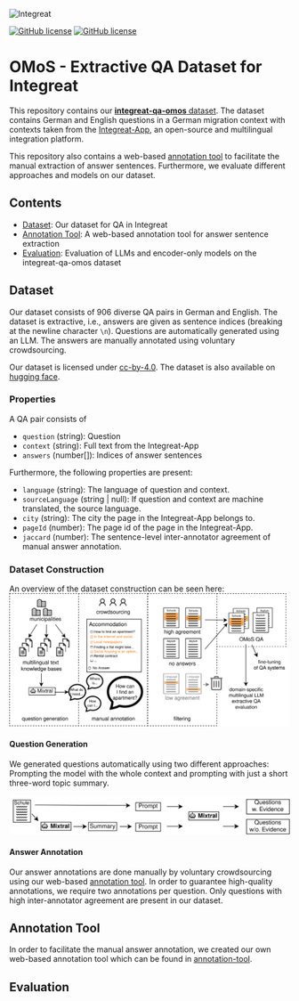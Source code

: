 ![Integreat](integreat.svg)

[![GitHub license](https://img.shields.io/badge/license-MIT-blue.svg)](https://choosealicense.com/licenses/mit/)
[![GitHub license](https://img.shields.io/badge/license-CC_BY-blue.svg)](https://creativecommons.org/licenses/by/4.0/)

# OMoS - Extractive QA Dataset for Integreat

This repository contains our [**integreat-qa-omos** dataset](#dataset).
The dataset contains German and English questions in a German migration context with contexts taken from the [Integreat-App](https://github.com/digitalfabrik/integreat-app), an open-source and multilingual integration platform.

This repository also contains a web-based [annotation tool](#annotation-tool) to facilitate the manual extraction of answer sentences.
Furthermore, we evaluate different approaches and models on our dataset.

## Contents

- [Dataset](#dataset): Our dataset for QA in Integreat
- [Annotation Tool](#annotation-tool): A web-based annotation tool for answer sentence extraction
- [Evaluation](#evaluation): Evaluation of LLMs and encoder-only models on the integreat-qa-omos dataset 

## Dataset

Our dataset consists of 906 diverse QA pairs in German and English.
The dataset is extractive, i.e., answers are given as sentence indices (breaking at the newline character `\n`).
Questions are automatically generated using an LLM.
The answers are manually annotated using voluntary crowdsourcing.

Our dataset is licensed under [cc-by-4.0](https://choosealicense.com/licenses/cc-by-4.0).
The dataset is also available on [hugging face](https://huggingface.co/datasets/digitalfabrik/integreat-qa-omos).

### Properties

A QA pair consists of
- `question` (string): Question
- `context` (string): Full text from the Integreat-App
- `answers` (number[]): Indices of answer sentences

Furthermore, the following properties are present:
- `language` (string): The language of question and context.
- `sourceLanguage` (string | null): If question and context are machine translated, the source language.
- `city` (string): The city the page in the Integreat-App belongs to.
- `pageId` (number): The page id of the page in the Integreat-App.
- `jaccard` (number): The sentence-level inter-annotator agreement of manual answer annotation.

### Dataset Construction

An overview of the dataset construction can be seen here:
![dataset-construction](resources/dataset-construction.svg)

#### Question Generation

We generated questions automatically using two different approaches:
Prompting the model with the whole context and prompting with just a short three-word topic summary.

![dataset-construction](resources/question-generation.svg)

#### Answer Annotation

Our answer annotations are done manually by voluntary crowdsourcing using our web-based [annotation tool](#annotation-tool).
In order to guarantee high-quality annotations, we require two annotations per question.
Only questions with high inter-annotator agreement are present in our dataset.

## Annotation Tool

In order to facilitate the manual answer annotation, we created our own web-based annotation tool which can be found in [annotation-tool](annotation-tool).

## Evaluation
